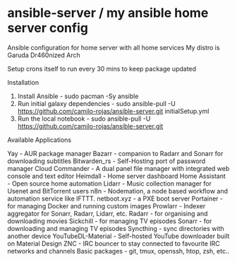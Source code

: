 # ansible-server / my ansible home server config
Ansible configuration for home server with all home services
My distro is Garuda Dr460nized Arch

Setup crons itself to run every 30 mins to keep package updated

Installation

1. Install Ansible - sudo pacman -Sy ansible
2. Run initial galaxy dependencies - sudo ansible-pull -U https://github.com/camilo-rojas/ansible-server.git initialSetup.yml
3. Run the local notebook - sudo ansible-pull -U https://github.com/camilo-rojas/ansible-server.git

Available Applications

Yay - AUR package manager
Bazarr - companion to Radarr and Sonarr for downloading subtitles
Bitwarden_rs - Self-Hosting port of password manager
Cloud Commander - A dual panel file manager with integrated web console and text editor
Heimdall - Home server dashboard
Home Assistant - Open source home automation
Lidarr - Music collection manager for Usenet and BitTorrent users
n8n - Nodemation, a node based workflow and automation service like IFTTT.
netboot.xyz - a PXE boot server
Portainer - for managing Docker and running custom images
Prowlarr - Indexer aggregator for Sonarr, Radarr, Lidarr, etc.
Radarr - for organising and downloading movies
Sickchill - for managing TV episodes
Sonarr - for downloading and managing TV episodes
Syncthing - sync directories with another device
YouTubeDL-Material - Self-hosted YouTube downloader built on Material Design
ZNC - IRC bouncer to stay connected to favourite IRC networks and channels
Basic packages - git, tmux, openssh, htop, zsh, etc..
